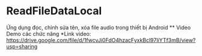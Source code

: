 # ReadFileDataLocal
Ứng dụng đọc, chỉnh sửa tên, xóa file audio trong thiết bị Android
** Video Demo các chức năng
*Link video: https://drive.google.com/file/d/1fwcvJi0FdO4hzacFyxkBcl97IiYTf3mB/view?usp=sharing
